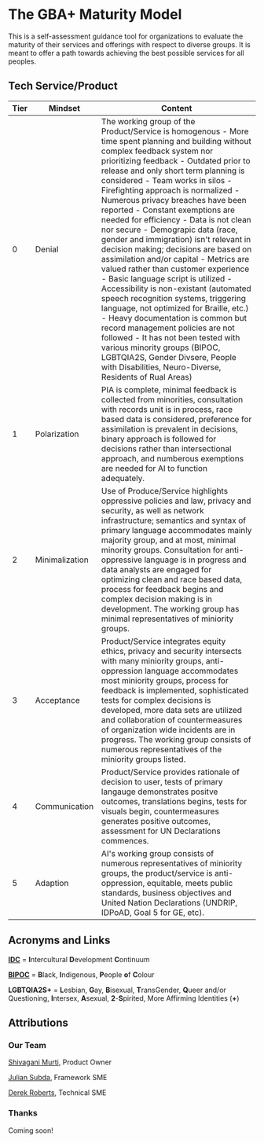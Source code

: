 # The GBA+ Maturity Model

This is a self-assessment guidance tool for organizations to evaluate the maturity of their services and offerings with respect to diverse groups. It is meant to offer a path towards achieving the best possible services for all peoples.


## Tech Service/Product

Tier | Mindset | Content
------------ | ------------- | -------------
0 | Denial | The working group of the Product/Service is homogenous - More time spent planning and building without complex feedback system nor prioritizing feedback - Outdated prior to release and only short term planning is considered - Team works in silos - Firefighting approach is normalized - Numerous privacy breaches have been reported - Constant exemptions are needed for efficiency - Data is not clean nor secure - Demograpic data (race, gender and immigration) isn't relevant in decision making; decisions are based on assimilation and/or capital - Metrics are valued rather than customer experience - Basic language script is utilized - Accessibility is non-existant (automated speech recognition  systems, triggering language, not optimized for Braille, etc.) - Heavy documentation is common but record management policies are not followed - It has not been tested with various minority groups (BIPOC, LGBTQIA2S, Gender Divsere, People with Disabilities, Neuro-Diverse, Residents of Rual Areas)
1 | Polarization | PIA is complete, minimal feedback is collected from minorities, consultation with records unit is in process, race based data is considered, preference for assimilation is prevalent in decisions, binary approach is followed for decisions rather than intersectional approach, and numberous exemptions are needed for AI to function adequately.
2 | Minimalization | Use of Produce/Service highlights oppressive policies and law, privacy and security, as well as network infrastructure; semantics and syntax of primary language accommodates mainly majority group, and at most, minimal minority groups. Consultation for anti-oppressive language is in progress and data analysts are engaged for optimizing clean and race based data, process for feedback begins and complex decision making is in development. The working group has minimal representatives of miniority groups.
3 | Acceptance | Product/Service integrates equity ethics, privacy and security intersects with many miniority groups, anti-oppression language accommodates most miniority groups, process for feedback is implemented, sophisticated tests for complex decisions is developed, more data sets are utilized and collaboration of countermeasures of organization wide incidents are in progress. The working group consists of numerous representatives of the miniority groups listed.
4 | Communication | Product/Service provides rationale of decision to user, tests of primary langauge demonstrates positve outcomes, translations begins, tests for visuals begin, countermeasures generates positive outcomes, assessment for UN Declarations commences.
5 | Adaption | AI's working group consists of numerous representatives of miniority groups, the product/service is anti-oppression, equitable, meets public standards, business objectives and United Nation Declarations (UNDRIP, IDPoAD, Goal 5 for GE, etc).

## Acronyms and Links

[**IDC**](https://idiinventory.com/generalinformation/the-intercultural-development-continuum-idc/) = **I**ntercultural **D**evelopment **C**ontinuum

[**BIPOC**](https://www.thebipocproject.org/) = **B**lack, **I**ndigenous, **P**eople **o**f **C**olour

**LGBTQIA2S+** = **L**esbian, **G**ay, **B**isexual, **T**ransGender, **Q**ueer and/or Questioning, **I**ntersex, **A**sexual, **2**-**S**pirited, More Affirming Identities (**+**)

## Attributions

### Our Team

[Shivagani Murti](https://github.com/zoyavit), Product Owner

[Julian Subda](https://github.com/actionanalytics), Framework SME

[Derek Roberts](https://github.com/derekroberts), Technical SME

### Thanks

Coming soon!
